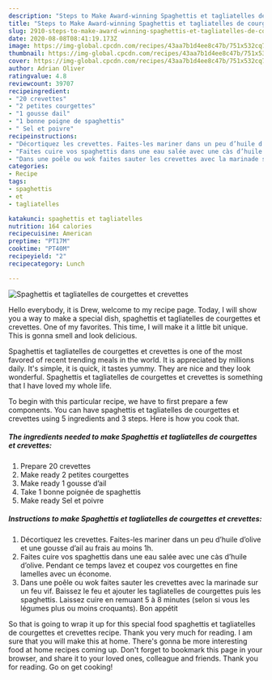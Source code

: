 ```yaml
---
description: "Steps to Make Award-winning Spaghettis et tagliatelles de courgettes et crevettes"
title: "Steps to Make Award-winning Spaghettis et tagliatelles de courgettes et crevettes"
slug: 2910-steps-to-make-award-winning-spaghettis-et-tagliatelles-de-courgettes-et-crevettes
date: 2020-08-08T08:41:19.173Z
image: https://img-global.cpcdn.com/recipes/43aa7b1d4ee8c47b/751x532cq70/spaghettis-et-tagliatelles-de-courgettes-et-crevettes-photo-principale-de-la-recette.jpg
thumbnail: https://img-global.cpcdn.com/recipes/43aa7b1d4ee8c47b/751x532cq70/spaghettis-et-tagliatelles-de-courgettes-et-crevettes-photo-principale-de-la-recette.jpg
cover: https://img-global.cpcdn.com/recipes/43aa7b1d4ee8c47b/751x532cq70/spaghettis-et-tagliatelles-de-courgettes-et-crevettes-photo-principale-de-la-recette.jpg
author: Adrian Oliver
ratingvalue: 4.8
reviewcount: 39707
recipeingredient:
- "20 crevettes"
- "2 petites courgettes"
- "1 gousse dail"
- "1 bonne poigne de spaghettis"
- " Sel et poivre"
recipeinstructions:
- "Décortiquez les crevettes. Faites-les mariner dans un peu d’huile d’olive et une gousse d’ail au frais au moins 1h."
- "Faites cuire vos spaghettis dans une eau salée avec une càs d’huile d’olive. Pendant ce temps lavez et coupez vos courgettes en fine lamelles avec un économe."
- "Dans une poêle ou wok faites sauter les crevettes avec la marinade sur un feu vif. Baissez le feu et ajouter les tagliatelles de courgettes puis les spaghettis. Laissez cuire en remuant 5 à 8 minutes (selon si vous les légumes plus ou moins croquants). Bon appétit"
categories:
- Recipe
tags:
- spaghettis
- et
- tagliatelles

katakunci: spaghettis et tagliatelles 
nutrition: 164 calories
recipecuisine: American
preptime: "PT17M"
cooktime: "PT40M"
recipeyield: "2"
recipecategory: Lunch

---
```



![Spaghettis et tagliatelles de courgettes et crevettes](https://img-global.cpcdn.com/recipes/43aa7b1d4ee8c47b/751x532cq70/spaghettis-et-tagliatelles-de-courgettes-et-crevettes-photo-principale-de-la-recette.jpg)

Hello everybody, it is Drew, welcome to my recipe page. Today, I will show you a way to make a special dish, spaghettis et tagliatelles de courgettes et crevettes. One of my favorites. This time, I will make it a little bit unique. This is gonna smell and look delicious.

Spaghettis et tagliatelles de courgettes et crevettes is one of the most favored of recent trending meals in the world. It is appreciated by millions daily. It's simple, it is quick, it tastes yummy. They are nice and they look wonderful. Spaghettis et tagliatelles de courgettes et crevettes is something that I have loved my whole life.




To begin with this particular recipe, we have to first prepare a few components. You can have spaghettis et tagliatelles de courgettes et crevettes using 5 ingredients and 3 steps. Here is how you cook that.

<!--inarticleads1-->

##### The ingredients needed to make Spaghettis et tagliatelles de courgettes et crevettes:

1. Prepare 20 crevettes
1. Make ready 2 petites courgettes
1. Make ready 1 gousse d’ail
1. Take 1 bonne poignée de spaghettis
1. Make ready  Sel et poivre




<!--inarticleads2-->

##### Instructions to make Spaghettis et tagliatelles de courgettes et crevettes:

1. Décortiquez les crevettes. Faites-les mariner dans un peu d’huile d’olive et une gousse d’ail au frais au moins 1h.
1. Faites cuire vos spaghettis dans une eau salée avec une càs d’huile d’olive. Pendant ce temps lavez et coupez vos courgettes en fine lamelles avec un économe.
1. Dans une poêle ou wok faites sauter les crevettes avec la marinade sur un feu vif. Baissez le feu et ajouter les tagliatelles de courgettes puis les spaghettis. Laissez cuire en remuant 5 à 8 minutes (selon si vous les légumes plus ou moins croquants). Bon appétit




So that is going to wrap it up for this special food spaghettis et tagliatelles de courgettes et crevettes recipe. Thank you very much for reading. I am sure that you will make this at home. There's gonna be more interesting food at home recipes coming up. Don't forget to bookmark this page in your browser, and share it to your loved ones, colleague and friends. Thank you for reading. Go on get cooking!
